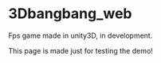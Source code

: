 # 3Dbangbang_web
Fps game made in unity3D, in development.

This page is made just for testing the demo!
